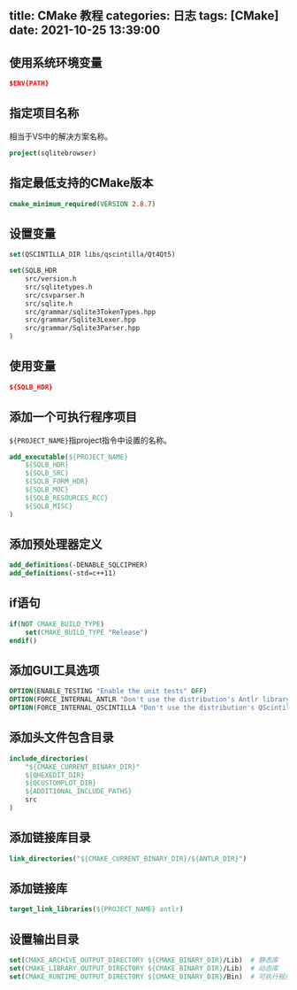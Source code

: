title: CMake 教程
categories: 日志
tags: [CMake]
date: 2021-10-25 13:39:00
---
## 使用系统环境变量

``` cmake
$ENV{PATH}
```

## 指定项目名称

相当于VS中的解决方案名称。

``` cmake
project(sqlitebrowser)
```

## 指定最低支持的CMake版本

``` cmake
cmake_minimum_required(VERSION 2.8.7)
```

## 设置变量

``` cmake
set(QSCINTILLA_DIR libs/qscintilla/Qt4Qt5)

set(SQLB_HDR
    src/version.h
    src/sqlitetypes.h
    src/csvparser.h
    src/sqlite.h
    src/grammar/sqlite3TokenTypes.hpp
    src/grammar/Sqlite3Lexer.hpp
    src/grammar/Sqlite3Parser.hpp
)
```

## 使用变量

``` cmake
${SQLB_HDR}
```

## 添加一个可执行程序项目

`${PROJECT_NAME}`指project指令中设置的名称。

``` cmake
add_executable(${PROJECT_NAME}
    ${SQLB_HDR}
    ${SQLB_SRC}
    ${SQLB_FORM_HDR}
    ${SQLB_MOC}
    ${SQLB_RESOURCES_RCC}
    ${SQLB_MISC}
)
```

## 添加预处理器定义

``` cmake
add_definitions(-DENABLE_SQLCIPHER)
add_definitions(-std=c++11)
```

## if语句

``` cmake
if(NOT CMAKE_BUILD_TYPE)
    set(CMAKE_BUILD_TYPE "Release")
endif()
```


<!--more-->


## 添加GUI工具选项

``` cmake
OPTION(ENABLE_TESTING "Enable the unit tests" OFF)
OPTION(FORCE_INTERNAL_ANTLR "Don't use the distribution's Antlr library even if there is one" OFF)
OPTION(FORCE_INTERNAL_QSCINTILLA "Don't use the distribution's QScintilla library even if there is one" OFF)
```

## 添加头文件包含目录

``` cmake
include_directories(
    "${CMAKE_CURRENT_BINARY_DIR}"
    ${QHEXEDIT_DIR}
    ${QCUSTOMPLOT_DIR}
    ${ADDITIONAL_INCLUDE_PATHS}
    src
)
```

## 添加链接库目录

``` cmake
link_directories("${CMAKE_CURRENT_BINARY_DIR}/${ANTLR_DIR}")
```

## 添加链接库

``` cmake
target_link_libraries(${PROJECT_NAME} antlr)
```

## 设置输出目录

``` cmake
set(CMAKE_ARCHIVE_OUTPUT_DIRECTORY ${CMAKE_BINARY_DIR}/Lib)  # 静态库
set(CMAKE_LIBRARY_OUTPUT_DIRECTORY ${CMAKE_BINARY_DIR}/Lib)  # 动态库
set(CMAKE_RUNTIME_OUTPUT_DIRECTORY ${CMAKE_BINARY_DIR}/Bin)  # 可执行程序
```